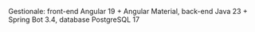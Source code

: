 Gestionale: front-end Angular 19 + Angular Material, back-end Java 23 + Spring Bot 3.4, database PostgreSQL 17
